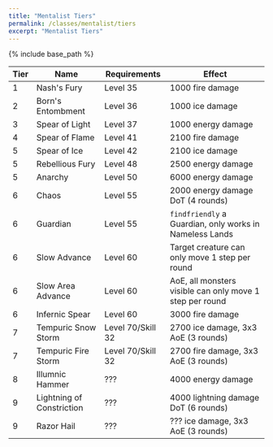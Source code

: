 ```yaml
---
title: "Mentalist Tiers"
permalink: /classes/mentalist/tiers
excerpt: "Mentalist Tiers"
---
```


{% include base_path %}

Tier | Name | Requirements | Effect
---- | ---- | ------------ | ------
1    | Nash's Fury                | Level 35 | 1000 fire damage
2    | Born's Entombment          | Level 36 | 1000 ice damage
3    | Spear of Light             | Level 37 | 1000 energy damage
4    | Spear of Flame             | Level 41 | 2100 fire damage
5    | Spear of Ice               | Level 42 | 2100 ice damage
5    | Rebellious Fury            | Level 48 | 2500 energy damage
5    | Anarchy                    | Level 50 | 6000 energy damage
6    | Chaos                      | Level 55 | 2000 energy damage DoT (4 rounds)
6    | Guardian                   | Level 55 | `findfriendly` a Guardian, only works in Nameless Lands
6    | Slow Advance               | Level 60 | Target creature can only move 1 step per round
6    | Slow Area Advance          | Level 60 | AoE, all monsters visible can only move 1 step per round
6    | Infernic Spear             | Level 60 | 3000 fire damage
7    | Tempuric Snow Storm        | Level 70/Skill 32 | 2700 ice damage, 3x3 AoE (3 rounds)
7    | Tempuric Fire Storm        | Level 70/Skill 32 | 2700 fire damage, 3x3 AoE (3 rounds)
8    | Illumnic Hammer            | ??? | 4000 energy damage
9    | Lightning of Constriction  | ??? | 4000 lightning damage DoT (6 rounds)
9    | Razor Hail                 | ??? | ??? ice damage, 3x3 AoE (3 rounds)

